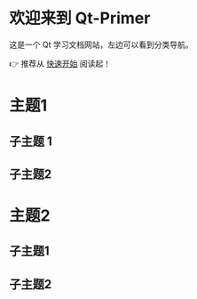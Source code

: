 # 欢迎来到 Qt-Primer

这是一个 Qt 学习文档网站，左边可以看到分类导航。

👉 推荐从 [快速开始](/guide/getting-started) 阅读起！

# 主题1

##  子主题 1

## 子主题2

# 主题2

## 子主题1

## 子主题2

